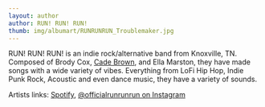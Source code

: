 ```yaml
---
layout: author
author: RUN! RUN! RUN!
thumb: img/albumart/RUNRUNRUN_Troublemaker.jpg
---
```


RUN! RUN! RUN! is an indie rock/alternative band from Knoxville, TN. Composed of Brody Cox, [Cade Brown](/artist/cadebrown), and Ella Marston, they have made songs with a wide variety of vibes. Everything from LoFi Hip Hop, Indie Punk Rock, Acoustic and even dance music, they have a variety of sounds.



Artists links: [Spotify](https://open.spotify.com/artist/5feqWSkFcH0k007emgwzof?si=9wtD4ngxSB6P6yi2FcV4Mw), [@officialrunrunrun on Instagram](https://www.instagram.com/officialrunrunrun/)
